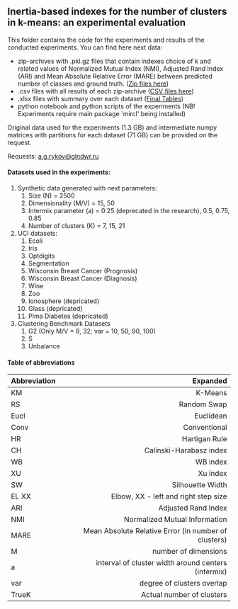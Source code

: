 ## Inertia-based indexes for the number of clusters in k-means: an experimental evaluation

This folder contains the code for the experiments and results of the conducted experiments. You can find here next
data:

- zip-archives with .pkl.gz files that contain indexes choice of k and related values of Normalized Mutual Index (NMI), 
Adjusted Rand Index (ARI) and Mean Absolute Relative Error (MARE) between predicted number of classes and ground truth.
([Zip files here](intermediate_files/))
- .csv files with all results of each zip-archive ([CSV files here](intermediate_files/))
- .xlsx files with summary over each dataset ([Final Tables](final_tables/))
- python notebook and python scripts of the experiments (NB! Experiments require main package 'mircl' being installed)

Original data used for the experiments (1.3 GB) and intermediate numpy matrices with partitions for each dataset (71 GB) can be provided
on the request.

Requests: a.g.rykov@glndwr.ru

#### Datasets used in the experiments:

1. Synthetic data generated with next parameters:
   1. Size (N) = 2500
   2. Dimensionality (M/V) = 15, 50
   3. Intermix parameter (a) =  0.25 (deprecated in the research), 0.5, 0.75, 0.85 
   4. Number of clusters (K) = 7, 15, 21
2. UCI datasets:
   1. Ecoli
   2. Iris
   3. Optdigits
   4. Segmentation
   5. Wisconsin Breast Cancer (Prognosis)
   6. Wisconsin Breast Cancer (Diagnosis)
   7. Wine 
   8. Zoo
   9. Ionosphere (depricated)
   10. Glass (depricated)
   11. Pima Diabetes (depricated)
3. Clustering Benchmark Datasets
   1. G2 (Only M/V = 8, 32; var = 10, 50, 90, 100)
   2. S
   3. Unbalance


#### Table of abbreviations

| Abbreviation                    |                                             Expanded |
|:--------------------------------|-----------------------------------------------------:|
| KM                              |                                              K-Means |
| RS                              |                                          Random Swap |
| Eucl                            |                                            Euclidean |
| Conv                            |                                         Conventional | 
| HR                              |                                        Hartigan Rule |
| CH                              |                              Calinski-Harabasz index |
| WB                              |                                             WB index |
| XU                              |                                             Xu index |
| SW                              |                                     Silhouette Width | 
| EL XX                           |                 Elbow, XX - left and right step size |
| ARI                             |                                  Adjusted Rand Index |
| NMI                             |                        Normalized Mutual Information |
| MARE                            | Mean Absolute Relative Error (in number of clusters) |
| M                               |                                 number of dimensions | 
| a                               |  interval of cluster width around centers (intermix) |
| var                             |                           degree of clusters overlap |
| TrueK                           |                            Actual number of clusters | 
